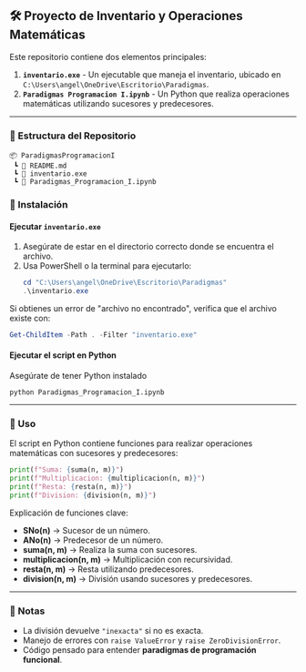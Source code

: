 ## 🛠 Proyecto de Inventario y Operaciones Matemáticas  

Este repositorio contiene dos elementos principales:  

1. **`inventario.exe`** - Un ejecutable que maneja el inventario, ubicado en `C:\Users\angel\OneDrive\Escritorio\Paradigmas`.  
2. **`Paradigmas Programacion I.ipynb`** - Un Python que realiza operaciones matemáticas utilizando sucesores y predecesores.  

---

### 📂 Estructura del Repositorio  

```
📦 ParadigmasProgramacionI
 ┗ 📄 README.md
 ┗ 📄 inventario.exe
 ┗ 📄 Paradigmas_Programacion_I.ipynb

```


### 🔧 Instalación  

#### Ejecutar `inventario.exe`  
1. Asegúrate de estar en el directorio correcto donde se encuentra el archivo.  
2. Usa PowerShell o la terminal para ejecutarlo:  
   ```powershell
   cd "C:\Users\angel\OneDrive\Escritorio\Paradigmas"
   .\inventario.exe
   ```
   
Si obtienes un error de "archivo no encontrado", verifica que el archivo existe con:  
   ```powershell
   Get-ChildItem -Path . -Filter "inventario.exe"
   ```

#### Ejecutar el script en Python  
Asegúrate de tener Python instalado   
   ```en el bash
   python Paradigmas_Programacion_I.ipynb
   ```

---

### 🚀 Uso  

El script en Python contiene funciones para realizar operaciones matemáticas con sucesores y predecesores:  

```python
print(f"Suma: {suma(n, m)}")
print(f"Multiplicacion: {multiplicacion(n, m)}")
print(f"Resta: {resta(n, m)}")
print(f"Division: {division(n, m)}")
```

Explicación de funciones clave:  

- **SNo(n)** → Sucesor de un número.  
- **ANo(n)** → Predecesor de un número.  
- **suma(n, m)** → Realiza la suma con sucesores.  
- **multiplicacion(n, m)** → Multiplicación con recursividad.  
- **resta(n, m)** → Resta utilizando predecesores.  
- **division(n, m)** → División usando sucesores y predecesores.  

---

### 📝 Notas  

- La división devuelve `"inexacta"` si no es exacta.  
- Manejo de errores con `raise ValueError` y `raise ZeroDivisionError`.  
- Código pensado para entender **paradigmas de programación funcional**.  
